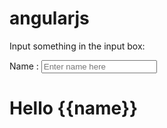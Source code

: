 # angularjs

<html>
<script src="http://ajax.googleapis.com/ajax/libs/angularjs/1.4.8/angular.min.js"></script>
<body>

<div ng-app="">
 
<p>Input something in the input box:</p>
<p>Name : <input type="text" ng-model="name" placeholder="Enter name here"></p>
<h1>Hello {{name}}</h1>

</div>

</body>
</html>

